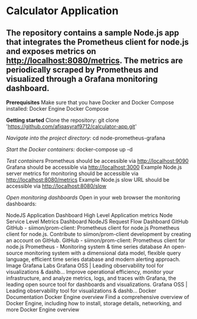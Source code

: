 # Calculator Application
## The repository contains a sample Node.js app that integrates the Prometheus client for node.js and exposes metrics on [http://localhost:8080/metrics](http://localhost:8080/metrics). The metrics are periodically scraped by Prometheus and visualized through a Grafana monitoring dashboard.

**Prerequisites**
Make sure that you have Docker and Docker Compose installed:
Docker Engine
Docker Compose

**Getting started**
Clone the repository:
git clone 'https://github.com/afiqasyraf9712/calculator-app.git'


_Navigate into the project directory:_
cd node-prometheus-grafana


_Start the Docker containers:_
docker-compose up -d


_Test containers_
Prometheus should be accessible via [http://localhost:9090](http://localhost:9090)
Grafana should be accessible via [http://localhost:3000](http://localhost:3000)
Example Node.js server metrics for monitoring should be accessible via [http://localhost:8080/metrics](http://localhost:8080/metrics)
Example Node.js slow URL should be accessible via [http://localhost:8080/slow](http://localhost:8080/slow)

_Open monitoring dashboards_
Open in your web browser the monitoring dashboards:

NodeJS Application Dashboard
High Level Application metrics
Node Service Level Metrics Dashboard
NodeJS Request Flow Dashboard
GitHub
GitHub - siimon/prom-client: Prometheus client for node.js
Prometheus client for node.js. Contribute to siimon/prom-client development by creating an account on GitHub.
GitHub - siimon/prom-client: Prometheus client for node.js
Prometheus - Monitoring system & time series database
An open-source monitoring system with a dimensional data model, flexible query language, efficient time series database and modern alerting approach.
Image
Grafana Labs
Grafana OSS | Leading observability tool for visualizations & dashb...
Improve operational efficiency, monitor your infrastructure, and analyze metrics, logs, and traces with Grafana, the leading open source tool for dashboards and visualizations.
Grafana OSS | Leading observability tool for visualizations & dashb...
Docker Documentation
Docker Engine overview
Find a comprehensive overview of Docker Engine, including how to install, storage details, networking, and more
Docker Engine overview